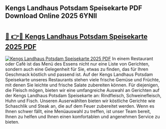 ## Kengs Landhaus Potsdam Speisekarte PDF Download Online 2025 6YNIl

# <h2><a href="http://gc9at6.nevu.top/?p=Kengs+Landhaus+Potsdam+Speisekarte">🔗 👉🔴 Kengs Landhaus Potsdam Speisekarte 2025 PDF</a></h2>

[![Kengs Landhaus Potsdam Speisekarte 2025 PDF](https://i.imgur.com/dBaPXMq.png)](http://gc9at6.nevu.top/?p=Kengs+Landhaus+Potsdam+Speisekarte)
In einem Restaurant oder Café ist das Menü des Essens nicht nur eine Liste von Gerichten, sondern auch eine Gelegenheit für Sie, etwas zu finden, das für Ihren Geschmack köstlich und passend ist. Auf der Kengs Landhaus Potsdam Speisekarte unseres Restaurants stehen viele frische Gemüse und Früchte, mit denen Sie leichte und frische Salate zubereiten können. Für diejenigen, die Fleisch mögen, bieten wir eine umfangreiche Auswahl an Gerichten auf der Kengs Landhaus Potsdam Speisekarte an: Rindfleisch, Schweinefleisch, Huhn und Fisch. Unseren Auserwählten bieten wir köstliche Gerichte wie Schaschlik und Steak an, die auf dem Feuer zubereitet werden. Wenn es Ihnen schwer fällt, eine Menüauswahl zu treffen, ist unser Team bereit, Ihnen zu helfen und Ihnen einen komfortablen und angenehmen Service zu bieten.
